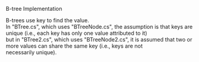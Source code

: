 B-tree Implementation  
  
B-trees use key to find the value.  
In "BTree.cs", which uses "BTreeNode.cs", the assumption is that keys are unique (i.e., each key has only one value attributed to it)  
but in "BTree2.cs", which uses "BTreeNode2.cs", it is assumed that two or more values can share the same key (i.e., keys are not  
necessarily unique).
